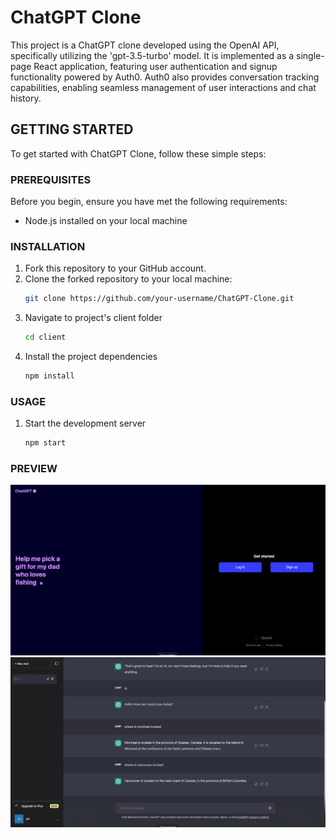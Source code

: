 # ChatGPT Clone

This project is a ChatGPT clone developed using the OpenAI API, specifically utilizing the 'gpt-3.5-turbo' model.
It is implemented as a single-page React application, featuring user authentication and signup functionality powered by Auth0.
Auth0 also provides conversation tracking capabilities, enabling seamless management of user interactions and chat history.

## GETTING STARTED

To get started with ChatGPT Clone, follow these simple steps:

### PREREQUISITES

Before you begin, ensure you have met the following requirements:

- Node.js installed on your local machine

### INSTALLATION

1. Fork this repository to your GitHub account.
2. Clone the forked repository to your local machine:
   ```bash
   git clone https://github.com/your-username/ChatGPT-Clone.git
   ```
3. Navigate to project's client folder
   ```bash
   cd client
   ```
4. Install the project dependencies
   ```bash
   npm install
   ```

### USAGE

1. Start the development server
   ```bash
   npm start
   ```

### PREVIEW

![](landing.png)
![](chat.png)
